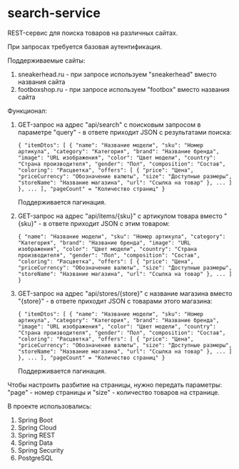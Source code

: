 # search-service
REST-сервис для поиска товаров на различных сайтах.

При запросах требуется базовая аутентификация.

Поддерживаемые сайты:
1. sneakerhead.ru - при запросе используем "sneakerhead" вместо
   названия сайта
2. footboxshop.ru - при запросе используем "footbox" вместо названия
   сайта

Функционал:
1. GET-запрос на адрес "api/search" с поисковым запросом в параметре
   "query" - в ответе приходит JSON с результатами поиска:

   `{
      "itemDtos": [
         {
            "name": "Название модели",
            "sku": "Номер артикула",
            "category": "Категория",
            "brand": "Название бренда",
            "image": "URL изображения",
            "color": "Цвет модели",
            "country": "Страна производителя",
            "gender": "Пол",
            "composition": "Состав",
            "coloring": "Расцветка",
            "offers": [
               {
                  "price": "Цена",
                  "priceCurrency": "Обозначение валюты",
                  "size": "Доступные размеры",
                  "storeName": "Название магазина",
                  "url": "Ссылка на товар"
               },
               ...
            ]
         },
         ...
      ],
      "pageCount" = "Количество страниц"
   }`

   Поддерживается пагинация.

2. GET-запрос на адрес "api/items/{sku}" с артикулом товара вместо
   "{sku}" - в ответе приходит JSON с этим товаром:

      `{
            "name": "Название модели",
            "sku": "Номер артикула",
            "category": "Категория",
            "brand": "Название бренда",
            "image": "URL изображения",
            "color": "Цвет модели",
            "country": "Страна производителя",
            "gender": "Пол",
            "composition": "Состав",
            "coloring": "Расцветка",
            "offers": [
               {
                  "price": "Цена",
                  "priceCurrency": "Обозначение валюты",
                  "size": "Доступные размеры",
                  "storeName": "Название магазина",
                  "url": "Ссылка на товар"
               },
               ...
            ]
      }`

3. GET-запрос на адрес "api/stores/{store}" с название магазина вместо
   "{store}" - в ответе приходит JSON с товарами этого магазина:

   `{
      "itemDtos": [
         {
            "name": "Название модели",
            "sku": "Номер артикула",
            "category": "Категория",
            "brand": "Название бренда",
            "image": "URL изображения",
            "color": "Цвет модели",
            "country": "Страна производителя",
            "gender": "Пол",
            "composition": "Состав",
            "coloring": "Расцветка",
            "offers": [
               {
                  "price": "Цена",
                  "priceCurrency": "Обозначение валюты",
                  "size": "Доступные размеры",
                  "storeName": "Название магазина",
                  "url": "Ссылка на товар"
               },
               ...
            ]
         },
         ...
      ],
      "pageCount" = "Количество страниц"
   }`

   Поддерживается пагинация.

Чтобы настроить разбитие на страницы, нужно передать параметры: "page" - номер
страницы и "size" - количество товаров на странице.

В проекте использовались:
1. Spring Boot
2. Spring Cloud
3. Spring REST
4. Spring Data
5. Spring Security
6. PostgreSQL